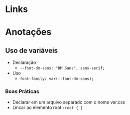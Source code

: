 # Links

# Anotações

## Uso de variáveis 

- Declaração 
    - `--font-dm-sans: "DM Sans", sans-serif;`
- Uso
    - `font-family: var(--font-dm-sans);`

### Boas Práticas
- Declarar em um arquivo separado com o nome var.css
- Lincar ao elemento root `:root { }`